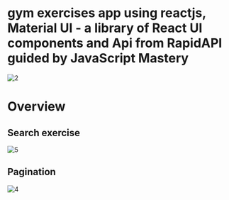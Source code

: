 # gym exercises app using reactjs, Material UI - a library of React UI components and Api from RapidAPI guided by JavaScript Mastery
![2](https://user-images.githubusercontent.com/75169577/192089290-968d612e-3f46-4f1e-bc67-e25860032fc3.png)


# Overview
## Search exercise
![5](https://user-images.githubusercontent.com/75169577/192089919-7d839e03-4894-4709-a167-555b3ecf62ed.png)

## Pagination
![4](https://user-images.githubusercontent.com/75169577/192089828-fb6a470b-78dc-474d-808e-01360bb29d11.png)
